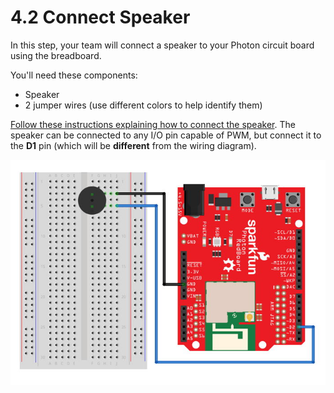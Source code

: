 # 4.2 Connect Speaker

In this step, your team will connect a speaker to your Photon circuit board using the breadboard.

You'll need these components:

* Speaker
* 2 jumper wires \(use different colors to help identify them\)

[​Follow these instructions explaining how to connect the speaker](https://docs.idew.org/code-internet-of-things/references/physical-outputs/speaker). The speaker can be connected to any I/O pin capable of PWM, but connect it to the **D1** pin \(which will be **different** from the wiring diagram\).

![Example Wiring Diagram for a Speaker](../../.gitbook/assets/experiment-5.jpg)

